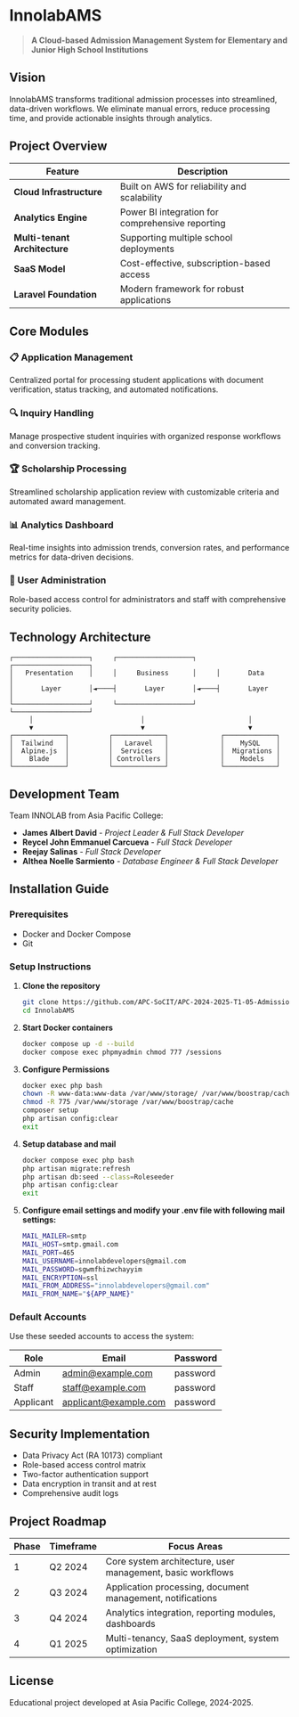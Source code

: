 # InnolabAMS

> **A Cloud-based Admission Management System for Elementary and Junior High School Institutions**

## Vision

InnolabAMS transforms traditional admission processes into streamlined, data-driven workflows. We eliminate manual errors, reduce processing time, and provide actionable insights through analytics.

## Project Overview

|  Feature   |  Description  |
|------------|---------------|
| **Cloud Infrastructure** | Built on AWS for reliability and scalability |
| **Analytics Engine** | Power BI integration for comprehensive reporting |
| **Multi-tenant Architecture** | Supporting multiple school deployments |
| **SaaS Model** | Cost-effective, subscription-based access |
| **Laravel Foundation** | Modern framework for robust applications |

## Core Modules

### 📋 Application Management
Centralized portal for processing student applications with document verification, status tracking, and automated notifications.

### 🔍 Inquiry Handling
Manage prospective student inquiries with organized response workflows and conversion tracking.

### 🏆 Scholarship Processing
Streamlined scholarship application review with customizable criteria and automated award management.

### 📊 Analytics Dashboard
Real-time insights into admission trends, conversion rates, and performance metrics for data-driven decisions.

### 👤 User Administration
Role-based access control for administrators and staff with comprehensive security policies.

## Technology Architecture

```ascii
┌───────────────────┐     ┌───────────────────┐     ┌───────────────────┐
│   Presentation    │     │     Business      │     │       Data        │
│       Layer       │◄────┤       Layer       │◄────┤       Layer       │
└───────────────────┘     └───────────────────┘     └───────────────────┘
     │                           │                          │
     ▼                           ▼                          ▼
┌─────────────┐          ┌─────────────┐             ┌─────────────┐
│  Tailwind   │          │   Laravel   │             │    MySQL    │
│  Alpine.js  │          │  Services   │             │  Migrations │
│    Blade    │          │ Controllers │             │    Models   │
└─────────────┘          └─────────────┘             └─────────────┘
```

## Development Team

Team INNOLAB from Asia Pacific College:
* **James Albert David** - *Project Leader & Full Stack Developer*
* **Reycel John Emmanuel Carcueva** - *Full Stack Developer*
* **Reejay Salinas** - *Full Stack Developer*
* **Althea Noelle Sarmiento** - *Database Engineer & Full Stack Developer*

## Installation Guide

### Prerequisites
* Docker and Docker Compose
* Git

### Setup Instructions

1. **Clone the repository**
   ```bash
   git clone https://github.com/APC-SoCIT/APC-2024-2025-T1-05-Admission-Management-System
   cd InnolabAMS
   ```

2. **Start Docker containers**
   ```bash
   docker compose up -d --build  
   docker compose exec phpmyadmin chmod 777 /sessions
   ```

3. **Configure Permissions**
   ```bash
   docker exec php bash
   chown -R www-data:www-data /var/www/storage/ /var/www/boostrap/cache
   chmod -R 775 /var/www/storage /var/www/boostrap/cache
   composer setup  
   php artisan config:clear
   exit
   ```

4. **Setup database and mail**
   ```bash
   docker compose exec php bash 
   php artisan migrate:refresh
   php artisan db:seed --class=Roleseeder
   php artisan config:clear
   exit
   ```

5. **Configure email settings and modify your .env file with following mail settings:**
   ```bash
   MAIL_MAILER=smtp 
   MAIL_HOST=smtp.gmail.com
   MAIL_PORT=465
   MAIL_USERNAME=innolabdevelopers@gmail.com
   MAIL_PASSWORD=sgwmfhizwchayyim
   MAIL_ENCRYPTION=ssl
   MAIL_FROM_ADDRESS="innolabdevelopers@gmail.com"
   MAIL_FROM_NAME="${APP_NAME}"
   ```

### Default Accounts

Use these seeded accounts to access the system:

| Role | Email | Password |
|------|-------|----------|
| Admin | admin@example.com | password |
| Staff | staff@example.com | password |
| Applicant | applicant@example.com | password |

## Security Implementation

* Data Privacy Act (RA 10173) compliant
* Role-based access control matrix
* Two-factor authentication support
* Data encryption in transit and at rest
* Comprehensive audit logs

## Project Roadmap

| Phase | Timeframe | Focus Areas |
|-------|-----------|-------------|
| 1 | Q2 2024 | Core system architecture, user management, basic workflows |
| 2 | Q3 2024 | Application processing, document management, notifications |
| 3 | Q4 2024 | Analytics integration, reporting modules, dashboards |
| 4 | Q1 2025 | Multi-tenancy, SaaS deployment, system optimization |

## License

Educational project developed at Asia Pacific College, 2024-2025.


   


